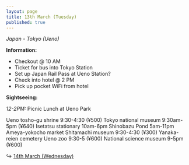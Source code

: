 ```yaml
---
layout: page
title: 13th March (Tuesday)
published: true
---
```

_Japan - Tokyo (Ueno)_

**Information:**

- Checkout @ 10 AM
- Ticket for bus into Tokyo Station
- Set up Japan Rail Pass at Ueno Station?
- Check into hotel @ 2 PM
- Pick up pocket WiFi from hotel

**Sightseeing:**

_12-2PM:_ Picnic Lunch at Ueno Park

Ueno tosho-gu shrine
9:30-4:30
(¥500)
Tokyo national museum
9:30am-5pm
(¥640)
Isetatsu stationary
10am-6pm
Shinobazu Pond
5am-11pm
Ameya-yokocho market
Shitamachi museum
9:30-4:30 
(¥300)
Yanaka-reien cemetery
Ueno zoo
9:30-5
(¥600)
National science museum
9-5pm
(¥600)

↪ [14th March (Wednesday)](/days/14mar)
